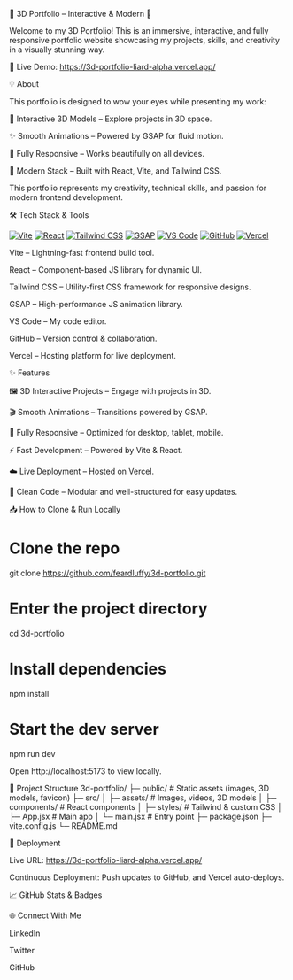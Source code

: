🌌 3D Portfolio – Interactive & Modern 🌟

Welcome to my 3D Portfolio! This is an immersive, interactive, and fully responsive portfolio website showcasing my projects, skills, and creativity in a visually stunning way.

🔗 Live Demo: https://3d-portfolio-liard-alpha.vercel.app/

💡 About

This portfolio is designed to wow your eyes while presenting my work:

🎨 Interactive 3D Models – Explore projects in 3D space.

✨ Smooth Animations – Powered by GSAP for fluid motion.

📱 Fully Responsive – Works beautifully on all devices.

🚀 Modern Stack – Built with React, Vite, and Tailwind CSS.

This portfolio represents my creativity, technical skills, and passion for modern frontend development.

🛠️ Tech Stack & Tools
<p> <a href="https://vitejs.dev/"><img src="https://img.shields.io/badge/Vite-646CFF?style=for-the-badge&logo=vite&logoColor=white" alt="Vite"/></a> <a href="https://reactjs.org/"><img src="https://img.shields.io/badge/React-61DAFB?style=for-the-badge&logo=react&logoColor=white" alt="React"/></a> <a href="https://tailwindcss.com/"><img src="https://img.shields.io/badge/Tailwind_CSS-06B6D4?style=for-the-badge&logo=tailwind-css&logoColor=white" alt="Tailwind CSS"/></a> <a href="https://greensock.com/gsap/"><img src="https://img.shields.io/badge/GSAP-88CE02?style=for-the-badge&logo=greensock&logoColor=white" alt="GSAP"/></a> <a href="https://code.visualstudio.com/"><img src="https://img.shields.io/badge/VS_Code-007ACC?style=for-the-badge&logo=visual-studio-code&logoColor=white" alt="VS Code"/></a> <a href="https://github.com/feardluffy"><img src="https://img.shields.io/badge/GitHub-181717?style=for-the-badge&logo=github&logoColor=white" alt="GitHub"/></a> <a href="https://vercel.com/"><img src="https://img.shields.io/badge/Vercel-000000?style=for-the-badge&logo=vercel&logoColor=white" alt="Vercel"/></a> </p>

Vite – Lightning-fast frontend build tool.

React – Component-based JS library for dynamic UI.

Tailwind CSS – Utility-first CSS framework for responsive designs.

GSAP – High-performance JS animation library.

VS Code – My code editor.

GitHub – Version control & collaboration.

Vercel – Hosting platform for live deployment.

✨ Features

🖼️ 3D Interactive Projects – Engage with projects in 3D.

🎬 Smooth Animations – Transitions powered by GSAP.

📱 Fully Responsive – Optimized for desktop, tablet, mobile.

⚡ Fast Development – Powered by Vite & React.

☁️ Live Deployment – Hosted on Vercel.

🔧 Clean Code – Modular and well-structured for easy updates.

📥 How to Clone & Run Locally
# Clone the repo
git clone https://github.com/feardluffy/3d-portfolio.git

# Enter the project directory
cd 3d-portfolio

# Install dependencies
npm install

# Start the dev server
npm run dev


Open http://localhost:5173
 to view locally.

📂 Project Structure
3d-portfolio/
├─ public/          # Static assets (images, 3D models, favicon)
├─ src/
│  ├─ assets/       # Images, videos, 3D models
│  ├─ components/   # React components
│  ├─ styles/       # Tailwind & custom CSS
│  ├─ App.jsx       # Main app
│  └─ main.jsx      # Entry point
├─ package.json
├─ vite.config.js
└─ README.md

🚀 Deployment

Live URL: https://3d-portfolio-liard-alpha.vercel.app/

Continuous Deployment: Push updates to GitHub, and Vercel auto-deploys.

📈 GitHub Stats & Badges






🌐 Connect With Me

LinkedIn

Twitter

GitHub
